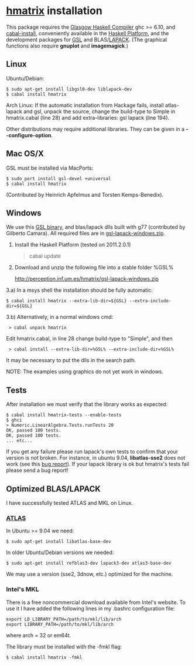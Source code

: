 
# [hmatrix][hmatrix2] installation

This package requires the [Glasgow Haskell Compiler](http://www.haskell.org/ghc/index.html) ghc >= 6.10, and [cabal-install](http://www.haskell.org/haskellwiki/Cabal-Install), conveniently available in the [Haskell Platform](http://hackage.haskell.org/platform), and the development packages for [GSL](http://www.gnu.org/software/gsl) and BLAS/[LAPACK](http://www.netlib.org/lapack). (The graphical functions also require **gnuplot** and **imagemagick**.)

[hmatrix]: http://code.haskell.org/hmatrix
[hmatrix2]: http://perception.inf.um.es/hmatrix


## Linux ##################################################


Ubuntu/Debian:

    $ sudo apt-get install libgsl0-dev liblapack-dev
    $ cabal install hmatrix

Arch Linux: If the automatic installation from Hackage fails, install atlas-lapack and gsl, unpack the source, change the build-type to Simple in hmatrix.cabal (line 28) and add extra-libraries: gsl lapack (line 194). 

Other distributions may require additional libraries. They can be given in a **--configure-option**.

## Mac OS/X ###############################################


GSL must be installed via MacPorts:

    $ sudo port install gsl-devel +universal
    $ cabal install hmatrix

(Contributed by Heinrich Apfelmus and Torsten Kemps-Benedix).

## Windows ###############################################

We use this [GSL binary](http://www.miscdebris.net/blog/2009/04/20/mingw-345-binaries-of-gnu-scientific-library-112-for-use-with-mingw-and-visual-c/), and blas/lapack dlls built with g77 (contributed by Gilberto Camara). All required files are in [gsl-lapack-windows.zip][winpack].


1) Install the Haskell Platform (tested on 2011.2.0.1)

    > cabal update

2) Download and unzip the following file into a stable folder %GSL%

    http://perception.inf.um.es/hmatrix/gsl-lapack-windows.zip

3.a) In a msys shell the installation should be fully automatic:

    $ cabal install hmatrix --extra-lib-dir=${GSL} --extra-include-dir=${GSL}

3.b) Alternatively, in a normal windows cmd:

     > cabal unpack hmatrix

   Edit hmatrix.cabal, in line 28 change build-type to "Simple", and then

     > cabal install --extra-lib-dir=%GSL% --extra-include-dir=%GSL%

   It may be necessary to put the dlls in the search path.


NOTE: The examples using graphics do not yet work in windows.

[install]: http://code.haskell.org/hmatrix/INSTALL
[install2]: http://patch-tag.com/r/aruiz/hmatrix/snapshot/current/content/pretty/INSTALL
[winpack]: http://perception.inf.um.es/hmatrix/gsl-lapack-windows.zip


## Tests ###############################################

After installation we must verify that the library works as expected:

    $ cabal install hmatrix-tests --enable-tests
    $ ghci
    > Numeric.LinearAlgebra.Tests.runTests 20
    OK, passed 100 tests. 
    OK, passed 100 tests.
    ... etc...

If you get any failure please run lapack's own tests to confirm that your version is not broken. For instance, in ubuntu 9.04, **libatlas-sse2** does not work (see this [bug report](https://bugs.launchpad.net/ubuntu/+source/atlas/+bug/368478)). If your lapack library is ok but hmatrix's tests fail please send a bug report!


## Optimized BLAS/LAPACK ##########################################

I have successfully tested ATLAS and MKL on Linux.

### [ATLAS](http://math-atlas.sourceforge.net/)  ####################

In Ubuntu >= 9.04 we need:

    $ sudo apt-get install libatlas-base-dev

In older Ubuntu/Debian versions we needed:

    $ sudo apt-get install refblas3-dev lapack3-dev atlas3-base-dev

We may use a version (sse2, 3dnow, etc.) optimized for the machine.

### Intel's MKL  ###############################################

There is a free noncommercial download available from Intel's website. To use it I have added the following lines in my .bashrc configuration file:

    export LD_LIBRARY_PATH=/path/to/mkl/lib/arch
    export LIBRARY_PATH=/path/to/mkl/lib/arch

where arch = 32 or em64t.

The library must be installed with the -fmkl flag:

    $ cabal install hmatrix -fmkl


